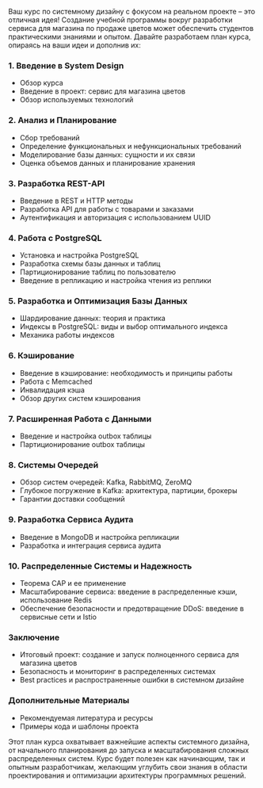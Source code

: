 Ваш курс по системному дизайну с фокусом на реальном проекте – это отличная идея! Создание учебной программы вокруг разработки сервиса для магазина по продаже цветов может обеспечить студентов практическими знаниями и опытом. Давайте разработаем план курса, опираясь на ваши идеи и дополнив их:

### 1. Введение в System Design
- Обзор курса
- Введение в проект: сервис для магазина цветов
- Обзор используемых технологий

### 2. Анализ и Планирование
- Сбор требований
- Определение функциональных и нефункциональных требований
- Моделирование базы данных: сущности и их связи
- Оценка объемов данных и планирование хранения

### 3. Разработка REST-API
- Введение в REST и HTTP методы
- Разработка API для работы с товарами и заказами
- Аутентификация и авторизация с использованием UUID

### 4. Работа с PostgreSQL
- Установка и настройка PostgreSQL
- Разработка схемы базы данных и таблиц
- Партиционирование таблиц по пользователю
- Введение в репликацию и настройка чтения из реплики

### 5. Разработка и Оптимизация Базы Данных
- Шардирование данных: теория и практика
- Индексы в PostgreSQL: виды и выбор оптимального индекса
- Механика работы индексов

### 6. Кэширование
- Введение в кэширование: необходимость и принципы работы
- Работа с Memcached
- Инвалидация кэша
- Обзор других систем кэширования

### 7. Расширенная Работа с Данными
- Введение и настройка outbox таблицы
- Партиционирование outbox таблицы

### 8. Системы Очередей
- Обзор систем очередей: Kafka, RabbitMQ, ZeroMQ
- Глубокое погружение в Kafka: архитектура, партиции, брокеры
- Гарантии доставки сообщений

### 9. Разработка Сервиса Аудита
- Введение в MongoDB и настройка репликации
- Разработка и интеграция сервиса аудита

### 10. Распределенные Системы и Надежность
- Теорема CAP и ее применение
- Масштабирование сервиса: введение в распределенные кэши, использование Redis
- Обеспечение безопасности и предотвращение DDoS: введение в сервисные сети и Istio

### Заключение
- Итоговый проект: создание и запуск полноценного сервиса для магазина цветов
- Безопасность и мониторинг в распределенных системах
- Best practices и распространенные ошибки в системном дизайне

### Дополнительные Материалы
- Рекомендуемая литература и ресурсы
- Примеры кода и шаблоны проекта

Этот план курса охватывает важнейшие аспекты системного дизайна, от начального планирования до запуска и масштабирования сложных распределенных систем. Курс будет полезен как начинающим, так и опытным разработчикам, желающим углубить свои знания в области проектирования и оптимизации архитектуры программных решений.